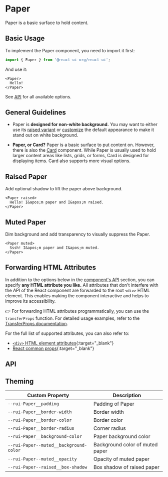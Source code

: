 # Paper

Paper is a basic surface to hold content.

## Basic Usage

To implement the Paper component, you need to import it first:

```js
import { Paper } from '@react-ui-org/react-ui';
```

And use it:

```docoff-react-preview
<Paper>
  Hello!
</Paper>
```

See [API](#api) for all available options.

## General Guidelines

- Paper is **designed for non-white background.** You may want to either use its
  [raised variant](#raised-paper) or [customize](/docs/customize/theming/overview)
  the default appearance to make it stand out on white background.

- **Paper, or Card?** Paper is a basic surface to put content on. However,
  there is also the [Card](/components/Card) component. While Paper is
  usually used to hold larger content areas like lists, grids, or forms, Card is
  designed for displaying items. Card also supports more visual options.

## Raised Paper

Add optional shadow to lift the paper above background.

```docoff-react-preview
<Paper raised>
  Hello! I&apos;m paper and I&apos;m raised.
</Paper>
```

## Muted Paper

Dim background and add transparency to visually suppress the Paper.

```docoff-react-preview
<Paper muted>
  Sssh! I&apos;m paper and I&apos;m muted.
</Paper>
```

## Forwarding HTML Attributes

In addition to the options below in the [component's API](#api) section, you
can specify **any HTML attribute you like.** All attributes that don't interfere
with the API of the React component are forwarded to the root `<div>` HTML
element. This enables making the component interactive and helps to improve
its accessibility.

👉 For forwarding HTML attributes programmatically, you can use the `transferProps` function. For detailed usage examples, refer to the [TransferProps documentation](/src/docs/js-helpers/transferProps.md).

For the full list of supported attributes, you can also refer to:

- [`<div>` HTML element attributes][div-attributes]{:target="_blank"}
- [React common props]{:target="_blank"}


## API

<docoff-react-props src="/components/Paper/Paper.jsx"></docoff-react-props>

## Theming

| Custom Property                                      | Description                                                  |
|------------------------------------------------------|--------------------------------------------------------------|
| `--rui-Paper__padding`                               | Padding of Paper                                             |
| `--rui-Paper__border-width`                          | Border width                                                 |
| `--rui-Paper__border-color`                          | Border color                                                 |
| `--rui-Paper__border-radius`                         | Corner radius                                                |
| `--rui-Paper__background-color`                      | Paper background color                                       |
| `--rui-Paper--muted__background-color`               | Background color of muted paper                              |
| `--rui-Paper--muted__opacity`                        | Opacity of muted paper                                       |
| `--rui-Paper--raised__box-shadow`                    | Box shadow of raised paper                                   |

[div-attributes]: https://developer.mozilla.org/en-US/docs/Web/HTML/Element/div#attributes
[React common props]: https://react.dev/reference/react-dom/components/common#common-props
